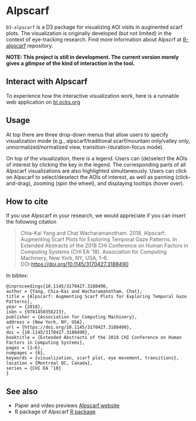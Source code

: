 # Alpscarf

`D3-alpscarf` is a D3 package for visualizing AOI visits in augmented scarf plots.
The visualization is originally developed (but not limited) in the context of eye-tracking research.
Find more information about Alpscrf at [R-alpscarf](https://github.com/Chia-KaiYang/alpscarf) repository.

**NOTE: This project is still in development. The current version merely gives a *glimpse* of the kind of interaction in the tool.**

## Interact with Alpscarf

To experience how the interactive visualization work, here is a runnable web application on [bl.ocks.org](https://bl.ocks.org/Chia-KaiYang/raw/cd34f16fd1a9df27a13a59045bd40c4d/)

## Usage
At top there are three drop-down menus that allow users to specify visualization mode (e.g., alpscarf/traditional scarf/mountain only/valley only, unnormalized/normalized view, transition-/duration-focus mode).

On top of the visualization, there is a legend. Users can (de)select the AOIs of interest by clicking the key in the legend. The corresponding parts of all Alpscarf visualizations are also highlighted simultaneously. Users can click on Alpscarf to select/deselect the AOIs of interest, as well as panning (click-and-drag), zooming (spin the wheel), and displaying tooltips (hover over).

## How to cite

If you use Alpscarf in your research, we would appreciate if you can insert the following citation


> Chia-Kai Yang and Chat Wacharamanotham. 2018. Alpscarf: Augmenting Scarf Plots for Exploring Temporal Gaze Patterns. In Extended Abstracts of the 2018 CHI Conference on Human Factors in Computing Systems (CHI EA ’18). Association for Computing Machinery, New York, NY, USA, 1–6. DOI:https://doi.org/10.1145/3170427.3188490


In bibtex:

```
@inproceedings{10.1145/3170427.3188490,
author = {Yang, Chia-Kai and Wacharamanotham, Chat},
title = {Alpscarf: Augmenting Scarf Plots for Exploring Temporal Gaze Patterns},
year = {2018},
isbn = {9781450356213},
publisher = {Association for Computing Machinery},
address = {New York, NY, USA},
url = {https://doi.org/10.1145/3170427.3188490},
doi = {10.1145/3170427.3188490},
booktitle = {Extended Abstracts of the 2018 CHI Conference on Human Factors in Computing Systems},
pages = {1–6},
numpages = {6},
keywords = {visualization, scarf plot, eye movement, transitions},
location = {Montreal QC, Canada},
series = {CHI EA ’18}
}
```

## See also

* Paper and video previews [Alpscarf website](https://chia-kaiyang.github.io/project/alpscarf/)
* R package of Alpscarf [R package](https://github.com/Chia-KaiYang/alpscarf)
